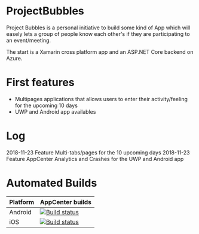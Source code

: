 # ProjectBubbles

Project Bubbles is a personal initiative to build some kind of App which will easely lets a group of people know each other's if they are participating to an event/meeting. 

The start is a Xamarin cross platform app and an ASP.NET Core backend on Azure.

# First features

- Multipages applications that allows users to enter their activity/feeling for the upcoming 10 days
- UWP and Android app availables

# Log
2018-11-23  Feature Multi-tabs/pages for the 10 upcoming days
2018-11-23  Feature AppCenter Analytics and Crashes for the UWP and Android app



# Automated Builds

| Platform | AppCenter builds |
|----------|----------|
| Android | [![Build status](https://build.appcenter.ms/v0.1/apps/022c2130-44cb-4aba-b3ee-f8a5eb9fb0f8/branches/master/badge)](https://appcenter.ms)|
| iOS | [![Build status](https://build.appcenter.ms/v0.1/apps/cc860c22-5117-4e62-9e03-a5b1db30b436/branches/master/badge)](https://appcenter.ms) |
